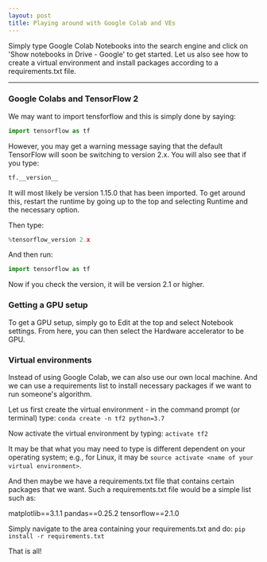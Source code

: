 ```yaml
---
layout: post
title: Playing around with Google Colab and VEs
---
```

Simply type Google Colab Notebooks into the search engine and click on 'Show notebooks in Drive - Google' to get started. Let us also see how to create a virtual environment and install packages according to a requirements.txt file.

<hr>

### Google Colabs and TensorFlow 2
We may want to import tensforflow and this is simply done by saying:

```python
import tensorflow as tf
```

However, you may get a warning message saying that the default TensorFlow will soon be switching to version 2.x. You will also see that if you type:

```python
tf.__version__
```

It will most likely be version 1.15.0 that has been imported. To get around this, restart the runtime by going up to the top and selecting Runtime and the necessary option.

Then type:
```python
%tensorflow_version 2.x
```

And then run:
```python
import tensorflow as tf
```

Now if you check the version, it will be version 2.1 or higher.

### Getting a GPU setup
To get a GPU setup, simply go to Edit at the top and select Notebook settings. From here, you can then select the Hardware accelerator to be GPU.

### Virtual environments
Instead of using Google Colab, we can also use our own local machine. And we can use a requirements list to install necessary packages if we want to run someone's algorithm.

Let us first create the virtual environment - in the command prompt (or terminal) type:
`conda create -n tf2 python=3.7`

Now activate the virtual environment by typing:
`activate tf2`

It may be that what you may need to type is different dependent on your operating system; e.g., for Linux, it may be `source activate <name of your virtual environment>`.

And then maybe we have a requirements.txt file that contains certain packages that we want. Such a requirements.txt file would be a simple list such as:

matplotlib==3.1.1
pandas==0.25.2
tensorflow==2.1.0

Simply navigate to the area containing your requirements.txt and do:
`pip install -r requirements.txt`


That is all!
